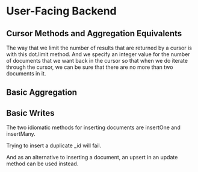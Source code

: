 # User-Facing Backend
## Cursor Methods and Aggregation Equivalents
The way that we limit the number of results that are returned by a cursor is with this dot.limit method.
And we specify an integer value for the number of documents that we want back in the cursor so that when we do iterate through the cursor, we can be sure that there are no more than two documents in it.

## Basic Aggregation

## Basic Writes
The two idiomatic methods for inserting documents are insertOne and insertMany.

Trying to insert a duplicate _id will fail.

And as an alternative to inserting a document, an upsert in an update method can be used instead.